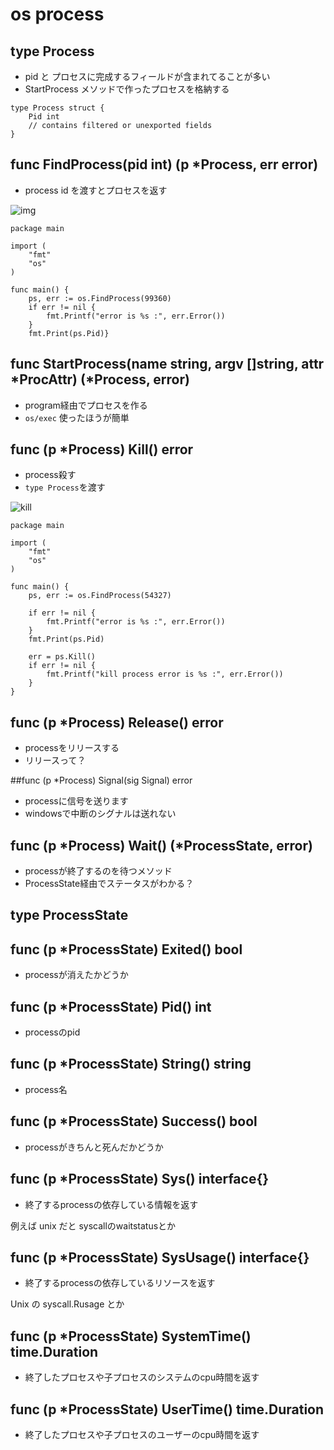 # os process

## type Process

* pid と プロセスに完成するフィールドが含まれてることが多い
* StartProcess メソッドで作ったプロセスを格納する

```go-lang
type Process struct {
    Pid int
    // contains filtered or unexported fields
}
```

## func FindProcess(pid int) (p *Process, err error)

* process id を渡すとプロセスを返す

![img](http://i.gyazo.com/350d201e5edb5a93a33274f895bdcff7.png)

```go-lang
package main

import (
	"fmt"
	"os"
)

func main() {
	ps, err := os.FindProcess(99360)
	if err != nil {
		fmt.Printf("error is %s :", err.Error())
	}
	fmt.Print(ps.Pid)}

```


## func StartProcess(name string, argv []string, attr *ProcAttr) (*Process, error)

* program経由でプロセスを作る
* `os/exec` 使ったほうが簡単

## func (p *Process) Kill() error

* process殺す
* `type Process`を渡す

![kill](http://i.gyazo.com/2753e92349e687fa0bbc892bb5c3a46c.gif)


```go-lang
package main

import (
	"fmt"
	"os"
)

func main() {
	ps, err := os.FindProcess(54327)

	if err != nil {
		fmt.Printf("error is %s :", err.Error())
	}
	fmt.Print(ps.Pid)

	err = ps.Kill()
	if err != nil {
		fmt.Printf("kill process error is %s :", err.Error())
	}
}
```

## func (p *Process) Release() error

* processをリリースする
* リリースって？


##func (p *Process) Signal(sig Signal) error

* processに信号を送ります
* windowsで中断のシグナルは送れない

## func (p *Process) Wait() (*ProcessState, error)

* processが終了するのを待つメソッド
* ProcessState経由でステータスがわかる？


## type ProcessState

## func (p *ProcessState) Exited() bool

* processが消えたかどうか

## func (p *ProcessState) Pid() int

* processのpid

## func (p *ProcessState) String() string

* process名

## func (p *ProcessState) Success() bool

* processがきちんと死んだかどうか

## func (p *ProcessState) Sys() interface{}

* 終了するprocessの依存している情報を返す

例えば unix だと syscallのwaitstatusとか

## func (p *ProcessState) SysUsage() interface{}

* 終了するprocessの依存しているリソースを返す

Unix の syscall.Rusage とか

## func (p *ProcessState) SystemTime() time.Duration

* 終了したプロセスや子プロセスのシステムのcpu時間を返す


## func (p *ProcessState) UserTime() time.Duration

* 終了したプロセスや子プロセスのユーザーのcpu時間を返す

